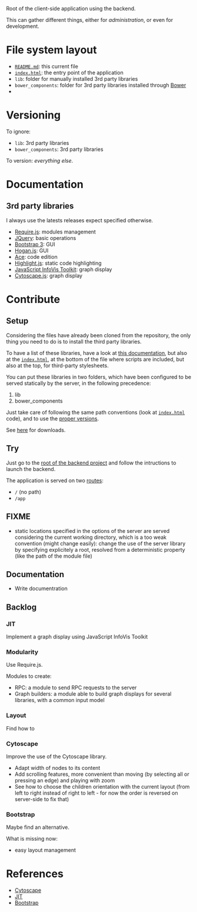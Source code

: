 Root of the client-side application using the backend.

This can gather different things, either for _administration_, or even for development.

# File system layout

* [`README.md`](./README.md): this current file
* [`index.html`](./index.html): the entry point of the application
* `lib`: folder for manually installed 3rd party libraries
* `bower_components`: folder for 3rd party libraries installed through [Bower](http://bower.io/)
*

# Versioning

To ignore:

* `lib`: 3rd party libraries
* `bower_components`: 3rd party libraries

To version: _everything else_.

# Documentation

## 3rd party libraries

I always use the latests releases expect specified otherwise.

* [Require.js](http://requirejs.org/): modules management
* [JQuery](http://jquery.com/): basic operations
* [Bootstrap 3](http://getbootstrap.com/): GUI
* [Hogan.js](http://twitter.github.io/hogan.js/): GUI
* [Ace](http://ace.c9.io/#nav=about): code edition
* [Highlight.js](http://softwaremaniacs.org/soft/highlight/en/): static code highlighting
* [JavaScript InfoVis Toolkit](http://philogb.github.io/jit/): graph display
* [Cytoscape.js](http://cytoscape.github.io/cytoscape.js/): graph display

# Contribute

## Setup

Considering the files have already been cloned from the repository, the only thing you need to do is to install the third party libraries.

To have a list of these libraries, have a look at [this documentation](#3rd-party-libraries), but also at the [`index.html`](./index.html), at the bottom of the file where scripts are included, but also at the top, for third-party stylesheets.

You can put these libraries in two folders, which have been configured to be served statically by the server, in the following precedence:

1. lib
1. bower_components

Just take care of following the same path conventions (look at [`index.html`](./index.html) code), and to use the [proper versions](#3rd-party-libraries).

See [here](#3rd-party-libraries) for downloads.

## Try

Just go to the [root of the backend project](ultimate-poc/resources/README.md#try) and follow the intructions to launch the backend.

The application is served on two [routes](ultimate-poc/resources/app/routes.js):

* `/` (no path)
* `/app`

## FIXME

* static locations specified in the options of the server are served considering the current working directory, which is a too weak convention (might change easily): change the use of the server library by specifying explicitely a root, resolved from a deterministic property (like the path of the module file)

## Documentation

* Write documentration

## Backlog

### JIT

Implement a graph display using JavaScript InfoVis Toolkit

### Modularity

Use Require.js.

Modules to create:

* RPC: a module to send RPC requests to the server
* Graph builders: a module able to build graph displays for several libraries, with a common input model

### Layout

Find how to

### Cytoscape

Improve the use of the Cytoscape library.

* Adapt width of nodes to its content
* Add scrolling features, more convenient than moving (by selecting all or pressing an edge) and playing with zoom
* See how to choose the children orientation with the current layout (from left to right instead of right to left - for now the order is reversed on server-side to fix that)

### Bootstrap

Maybe find an alternative.

What is missing now:

* easy layout management

# References

* [Cytoscape](http://cytoscape.github.io/cytoscape.js/)
* [JIT](http://philogb.github.io/jit/)
* [Bootstrap](http://twitter.github.io/bootstrap)
